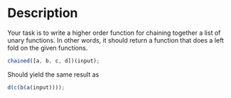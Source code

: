 # Description

Your task is to write a higher order function for chaining together a list of unary functions. In other words, it should return a function that does a left fold on the given functions.

```js
chained([a, b, c, d])(input);
```

Should yield the same result as

```js
d(c(b(a(input))));
```
